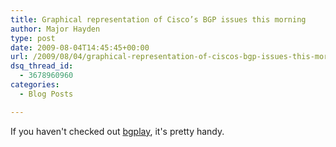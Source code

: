 ```yaml
---
title: Graphical representation of Cisco’s BGP issues this morning
author: Major Hayden
type: post
date: 2009-08-04T14:45:45+00:00
url: /2009/08/04/graphical-representation-of-ciscos-bgp-issues-this-morning/
dsq_thread_id:
  - 3678960960
categories:
  - Blog Posts

---
```

If you haven't checked out [bgplay][1], it's pretty handy.

 [1]: http://bgplay.routeviews.org/bgplay/
